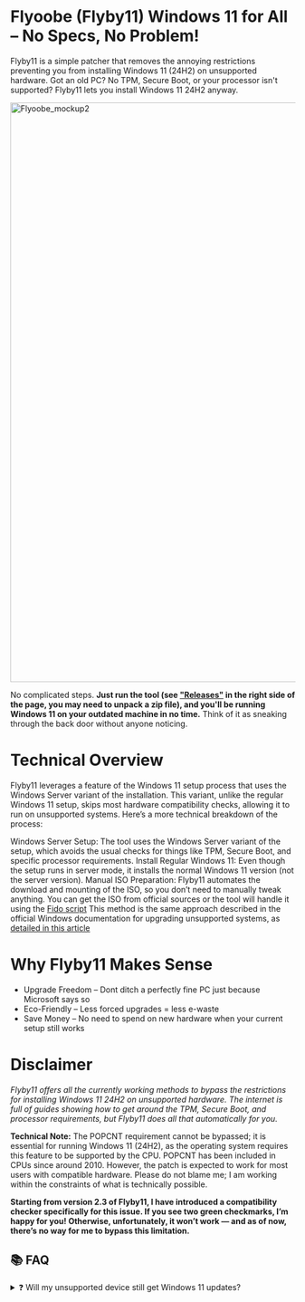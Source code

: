 # Flyoobe (Flyby11) Windows 11 for All – No Specs, No Problem!
Flyby11 is a simple patcher that removes the annoying restrictions preventing you from installing Windows 11 (24H2) on unsupported hardware. Got an old PC? No TPM, Secure Boot, or your processor isn't supported? Flyby11 lets you install Windows 11 24H2 anyway.

<img width="1024" height="1024" alt="Flyoobe_mockup2" src="https://github.com/user-attachments/assets/8096fa8f-e1b5-4f88-8dfd-938327177aea" />


No complicated steps. 
**Just run the tool (see ["Releases"](https://github.com/builtbybel/Flyby11/releases/latest) in the right side of the page, you may need to unpack a zip file), and you'll be running Windows 11 on your outdated machine in no time.**
Think of it as sneaking through the back door without anyone noticing.

# Technical Overview
Flyby11 leverages a feature of the Windows 11 setup process that uses the Windows Server variant of the installation. This variant, unlike the regular Windows 11 setup, skips most hardware compatibility checks, allowing it to run on unsupported systems. Here’s a more technical breakdown of the process:

Windows Server Setup: The tool uses the Windows Server variant of the setup, which avoids the usual checks for things like TPM, Secure Boot, and specific processor requirements.
Install Regular Windows 11: Even though the setup runs in server mode, it installs the normal Windows 11 version (not the server version).
Manual ISO Preparation: Flyby11 automates the download and mounting of the ISO, so you don’t need to manually tweak anything. You can get the ISO from official sources or the tool will handle it using the [Fido script](https://github.com/pbatard/Fido)
This method is the same approach described in the official Windows documentation for upgrading unsupported systems, as [detailed in this article](https://support.microsoft.com/en-us/windows/ways-to-install-windows-11-e0edbbfb-cfc5-4011-868b-2ce77ac7c70e)

# Why Flyby11 Makes Sense
- Upgrade Freedom – Dont ditch a perfectly fine PC just because Microsoft says so
- Eco-Friendly – Less forced upgrades = less e-waste
- Save Money – No need to spend on new hardware when your current setup still works

# Disclaimer
_Flyby11 offers all the currently working methods to bypass the restrictions for installing Windows 11 24H2 on unsupported hardware. The internet is full of guides showing how to get around the TPM, Secure Boot, and processor requirements, but Flyby11 does all that automatically for you._

**Technical Note:** 
The POPCNT requirement cannot be bypassed; it is essential for running Windows 11 (24H2), as the operating system requires this feature to be supported by the CPU. POPCNT has been included in CPUs since around 2010. However, the patch is expected to work for most users with compatible hardware. Please do not blame me; I am working within the constraints of what is technically possible.

**Starting from version 2.3 of Flyby11, I have introduced a compatibility checker specifically for this issue. If you see two green checkmarks, I’m happy for you! Otherwise, unfortunately, it won’t work — and as of now, there’s no way for me to bypass this limitation.**

## 📚 FAQ

<details>
<summary>❓ Will my unsupported device still get Windows 11 updates?</summary>

**Short answer:** Yes — for now. But there are no guarantees.

Microsoft says: _"These devices aren't guaranteed to receive updates."_  
📄 [Source – Microsoft Support](https://support.microsoft.com/en-us/windows/windows-11-on-devices-that-don-t-meet-minimum-system-requirements-0b2dc4a2-5933-4ad4-9c09-ef0a331518f1)

In reality, most unsupported devices **still receive monthly security and quality updates**, just like supported ones.

However:

- 🔄 You likely **won’t get major version/feature updates** (like 24H2) unless you install them manually.
- ⚙️ Future updates might depend on newer hardware features and fail to install.
- 🛡️ Regular updates **work for now**, but Microsoft can change that anytime.
- 🚫 There’s always a risk of updates being blocked in the future.

**Bottom line:** Normal updates work today — but you’re technically on your own.  
If you’re using unsupported hardware, you probably already know the deal. 😎

</details>

